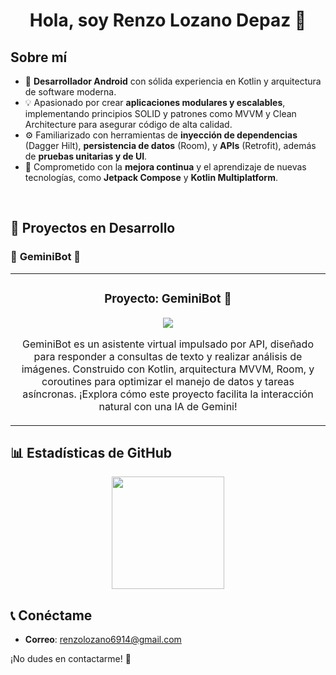 <div align="center">
  <h1>Hola, soy Renzo Lozano Depaz 👋</h1>
</div>

## Sobre mí
- 📱 **Desarrollador Android** con sólida experiencia en Kotlin y arquitectura de software moderna.
- 💡 Apasionado por crear **aplicaciones modulares y escalables**, implementando principios SOLID y patrones como MVVM y Clean Architecture para asegurar código de alta calidad.
- ⚙️ Familiarizado con herramientas de **inyección de dependencias** (Dagger Hilt), **persistencia de datos** (Room), y **APIs** (Retrofit), además de **pruebas unitarias y de UI**.
- 🌱 Comprometido con la **mejora continua** y el aprendizaje de nuevas tecnologías, como **Jetpack Compose** y **Kotlin Multiplatform**.

<br>

## 📂 Proyectos en Desarrollo
### 🚀 **GeminiBot 🤖**
<table>
  <tr>
    <td width="100%">
      <h3 align="center">Proyecto: GeminiBot 🤖</h3>
      <div align="center">
        <p>
          <a href="https://github.com/RenzoLD/GeminiBot" target="_blank">
            <img src="https://img.shields.io/badge/C%C3%93DIGO-blue?style=for-the-badge&logo=github&logoColor=white">
          </a>
        </p>
        <p>
          GeminiBot es un asistente virtual impulsado por API, diseñado para responder a consultas de texto y realizar análisis de imágenes. Construido con Kotlin, arquitectura MVVM, Room, y coroutines para optimizar el manejo de datos y tareas asíncronas. ¡Explora cómo este proyecto facilita la interacción natural con una IA de Gemini!
        </p>
      </div>
    </td>
  </tr>
</table>

## 📊 Estadísticas de GitHub

<p align="center">
  <img height="180em" src="https://github-readme-stats-eight-theta.vercel.app/api/top-langs/?username=RenzoLD&layout=compact&langs_count=8&theme=algolia&cache_seconds=1800"/>
</p>


## 📞 Conéctame
- **Correo**: [renzolozano6914@gmail.com](mailto:renzolozano6914@gmail.com)

¡No dudes en contactarme! 🚀

